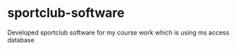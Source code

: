 # sportclub-software
Developed sportclub software for my course work which is using ms access database
